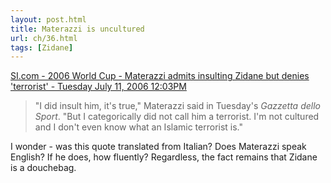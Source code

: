 ```yaml
---
layout: post.html
title: Materazzi is uncultured
url: ch/36.html
tags: [Zidane]
---
```

[SI.com - 2006 World Cup - Materazzi admits insulting Zidane but denies 'terrorist' - Tuesday July 11, 2006 12:03PM](http://sportsillustrated.cnn.com/2006/soccer/specials/world_cup/2006/07/11/bc.eu.spt.soc.wcup.materazzi.zidane.ap/index.html?section=si_topstories)

> "I did insult him, it's true," Materazzi said in Tuesday's _Gazzetta dello Sport_. "But I categorically did not call him a terrorist. I'm not cultured and I don't even know what an Islamic terrorist is."

I wonder - was this quote translated from Italian? Does Materazzi speak English? If he does, how fluently? Regardless, the fact remains that Zidane is a douchebag.
